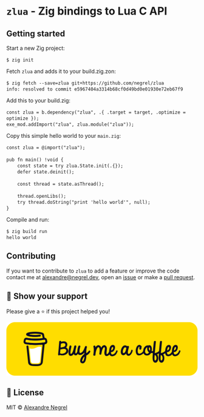 # `zlua` - Zig bindings to Lua C API

## Getting started

Start a new Zig project:

```shell
$ zig init
```

Fetch `zlua` and adds it to your build.zig.zon:

```shell
$ zig fetch --save=zlua git+https://github.com/negrel/zlua
info: resolved to commit e5967404a3314b68cf0d49bd0e01930e72eb67f9
```

Add this to your build.zig:

```zig
const zlua = b.dependency("zlua", .{ .target = target, .optimize = optimize });
exe_mod.addImport("zlua", zlua.module("zlua"));
```

Copy this simple hello world to your `main.zig`:

```zig
const zlua = @import("zlua");

pub fn main() !void {
    const state = try zlua.State.init(.{});
    defer state.deinit();

    const thread = state.asThread();

    thread.openLibs();
    try thread.doString("print 'hello world'", null);
}
```

Compile and run:

```shell
$ zig build run
hello world
```

## Contributing

If you want to contribute to `zlua` to add a feature or improve the code contact
me at [alexandre@negrel.dev](mailto:alexandre@negrel.dev), open an
[issue](https://github.com/negrel/zlua/issues) or make a
[pull request](https://github.com/negrel/zlua/pulls).

## :stars: Show your support

Please give a :star: if this project helped you!

[![buy me a coffee](https://github.com/negrel/.github/blob/master/.github/images/bmc-button.png?raw=true)](https://www.buymeacoffee.com/negrel)

## :scroll: License

MIT © [Alexandre Negrel](https://www.negrel.dev/)
